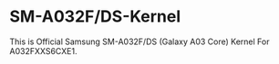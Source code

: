 # SM-A032F/DS-Kernel
This is Official Samsung SM-A032F/DS (Galaxy A03 Core) Kernel For A032FXXS6CXE1.
